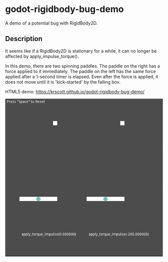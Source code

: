 # godot-rigidbody-bug-demo
A demo of a potential bug with RigidBody2D.

## Description
It seems like if a RigidBody2D is stationary for a while, it can no longer be affected by apply_impulse_torque().

In this demo, there are two spinning paddles. The paddle on the right has a force applied to it immediately.
The paddle on the left has the same force applied after a 1-second timer is elapsed. Even after the force is applied,
it does not move until it is 'kick-started' by the falling box.

HTML5 demo: https://krscott.github.io/godot-rigidbody-bug-demo/

![demo gif](https://github.com/krscott/godot-rigidbody-bug-demo/blob/master/demo.gif?raw=true)
